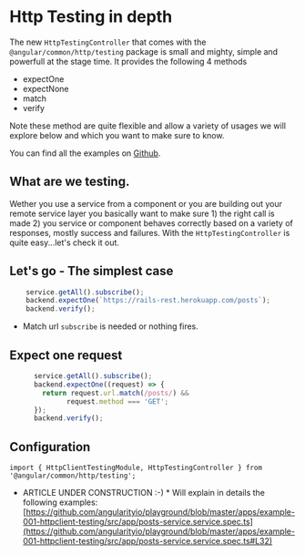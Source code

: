 # Http Testing in depth

The new `HttpTestingController` that comes with the `@angular/common/http/testing` package is small and mighty, simple and powerfull at the stage time. It provides the following 4 methods

* expectOne
* expectNone
* match
* verify

Note these method are quite flexible and allow a variety of usages we will explore below and which you want to make sure to know.

You can find all the examples on [Github](https://github.com/angularityio/playground/blob/master/apps/example-001-httpclient-testing/src/app/posts-service.service.spec.ts#L32).


## What are we testing.

Wether you use a service from a component or you are building out your remote service layer you basically want to make sure 1) the right call is made 2) you service or component behaves correctly based on a variety of responses, mostly success and failures. With the `HttpTestingController` is quite easy...let's check it out.


## Let's go - The simplest case

```TypeScript
    service.getAll().subscribe();
    backend.expectOne(`https://rails-rest.herokuapp.com/posts`);
    backend.verify();
```
- Match url
`subscribe` is needed or nothing fires.

## Expect one request

```TypeScript
      service.getAll().subscribe();
      backend.expectOne((request) => {
        return request.url.match(/posts/) &&
              request.method === 'GET';
      });
      backend.verify();
```

## Configuration



```
import { HttpClientTestingModule, HttpTestingController } from '@angular/common/http/testing';
```


* ARTICLE UNDER CONSTRUCTION :-) * Will explain in details the following examples: [https://github.com/angularityio/playground/blob/master/apps/example-001-httpclient-testing/src/app/posts-service.service.spec.ts](https://github.com/angularityio/playground/blob/master/apps/example-001-httpclient-testing/src/app/posts-service.service.spec.ts#L32)